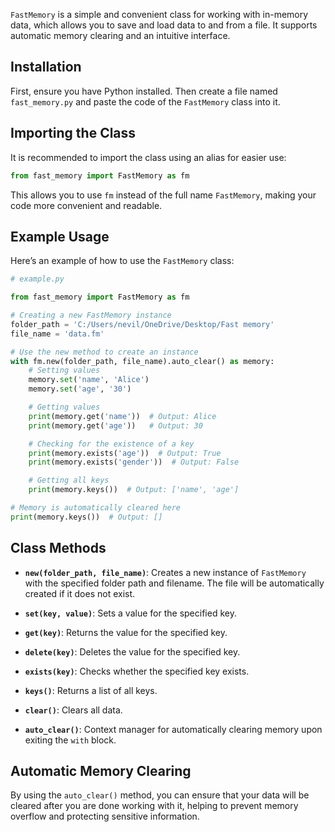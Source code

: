 `FastMemory` is a simple and convenient class for working with in-memory data, which allows you to save and load data to and from a file. It supports automatic memory clearing and an intuitive interface.

## Installation

First, ensure you have Python installed. Then create a file named `fast_memory.py` and paste the code of the `FastMemory` class into it.

## Importing the Class

It is recommended to import the class using an alias for easier use:

```python
from fast_memory import FastMemory as fm
```

This allows you to use `fm` instead of the full name `FastMemory`, making your code more convenient and readable.

## Example Usage

Here’s an example of how to use the `FastMemory` class:

```python
# example.py

from fast_memory import FastMemory as fm

# Creating a new FastMemory instance
folder_path = 'C:/Users/nevil/OneDrive/Desktop/Fast memory'
file_name = 'data.fm'

# Use the new method to create an instance
with fm.new(folder_path, file_name).auto_clear() as memory:
    # Setting values
    memory.set('name', 'Alice')
    memory.set('age', '30')

    # Getting values
    print(memory.get('name'))  # Output: Alice
    print(memory.get('age'))   # Output: 30

    # Checking for the existence of a key
    print(memory.exists('age'))  # Output: True
    print(memory.exists('gender'))  # Output: False

    # Getting all keys
    print(memory.keys())  # Output: ['name', 'age']

# Memory is automatically cleared here
print(memory.keys())  # Output: []
```

## Class Methods

- **`new(folder_path, file_name)`**: Creates a new instance of `FastMemory` with the specified folder path and filename. The file will be automatically created if it does not exist.
  
- **`set(key, value)`**: Sets a value for the specified key.

- **`get(key)`**: Returns the value for the specified key.

- **`delete(key)`**: Deletes the value for the specified key.

- **`exists(key)`**: Checks whether the specified key exists.

- **`keys()`**: Returns a list of all keys.

- **`clear()`**: Clears all data.

- **`auto_clear()`**: Context manager for automatically clearing memory upon exiting the `with` block.

## Automatic Memory Clearing

By using the `auto_clear()` method, you can ensure that your data will be cleared after you are done working with it, helping to prevent memory overflow and protecting sensitive information.